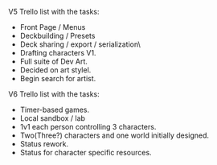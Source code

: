 V5 Trello list with the tasks:

* Front Page / Menus
* Deckbuilding / Presets
* Deck sharing / export / serialization\
* Drafting characters V1.
* Full suite of Dev Art.
* Decided on art stylel.
* Begin search for artist.

V6 Trello list with the tasks:

* Timer-based games.
* Local sandbox / lab
* 1v1 each person controlling 3 characters.
* Two(Three?) characters and one world initially designed.
* Status rework.
* Status for character specific resources.